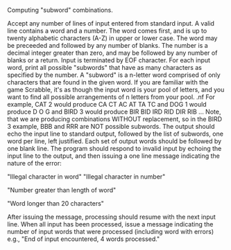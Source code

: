 Computing "subword" combinations.


Accept any number of lines of input entered from standard input. A valid line contains a word and a number. The word comes first, and is up to twenty alphabetic characters (A-Z) in upper or lower case. The word may be preceeded and followed by any number of blanks. The number is a decimal integer greater than zero, and may be followed by any number of blanks or a return. Input is terminated by EOF character. For each input word, print all possible "subwords" that have as many characters as specified by the number. A "subword" is a n-letter word comprised of only characters that are found in the given word. If you are familiar with the game Scrabble, it's as though the input word is your pool of letters, and you want to find all possible arrangements of n letters from your pool. .nf For example, CAT 2 would produce CA CT AC AT TA TC and DOG 1 would produce D O G and BIRD 3 would produce BIR BID IRD RID DIR RIB ... Note, that we are producing combinations WITHOUT replacement, so in the BIRD 3 example, BBB and RRR are NOT possible subwords. The output should echo the input line to standard output, followed by the list of subwords, one word per line, left justified. Each set of output words should be followed by one blank line. The program should respond to invalid input by echoing the input line to the output, and then issuing a one line message indicating the nature of the error:

 "Illegal character in word"
 "Illegal character in number"

 "Number greater than length of word"

 "Word longer than 20 characters"

After issuing the message, processing should resume with the next input line. When all input has been processed, issue a message indicating the number of input words that were processed (including word with errors) e.g., "End of input encountered, 4 words processed."

